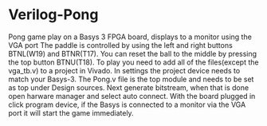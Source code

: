 # Verilog-Pong
Pong game play on a Basys 3 FPGA board, displays to a monitor using the VGA port
The paddle is controlled by using the left and right buttons BTNL(W19) and BTNR(T17).
You can reset the ball to the middle by pressing the top button BTNU(T18).
To play you need to add all of the files(except the vga_tb.v) to a project in Vivado. In settings the project device needs to match your Basys-3. The Pong.v file is the top module and needs to be set as top under Design sources. Next generate bitstream, when that is done open harware manager and select auto connect. With the board plugged in click program device, if the Basys is connected to a monitor via the VGA port it will start the game immediately. 
